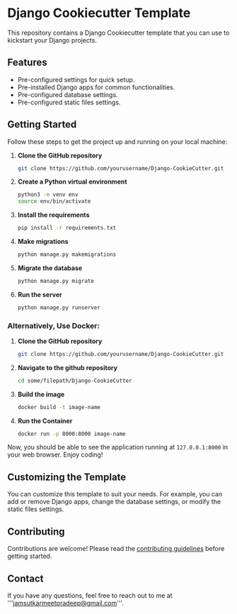 

# Django Cookiecutter Template

This repository contains a Django Cookiecutter template that you can use to kickstart your Django projects.

## Features

- Pre-configured settings for quick setup.
- Pre-installed Django apps for common functionalities.
- Pre-configured database settings.
- Pre-configured static files settings.

## Getting Started

Follow these steps to get the project up and running on your local machine:

1. **Clone the GitHub repository**
   ```bash
   git clone https://github.com/yourusername/Django-CookieCutter.git
   ```
2. **Create a Python virtual environment**
   ```bash
   python3 -m venv env
   source env/bin/activate
   ```
3. **Install the requirements**
   ```bash
   pip install -r requirements.txt
   ```
4. **Make migrations**
   ```bash
   python manage.py makemigrations
   ```
5. **Migrate the database**
   ```bash
   python manage.py migrate
   ```
6. **Run the server**
   ```bash
   python manage.py runserver
   ```

### Alternatively, Use Docker:

1. **Clone the GitHub repository**
   ```bash
   git clone https://github.com/yourusername/Django-CookieCutter.git
   ```

2. **Navigate to the github repository**
   ```bash
   cd some/filepath/Django-CookieCutter
   ```

3. **Build the image**
   ```bash
   docker build -t image-name
   ```

4. **Run the Container**
   ```bash
   docker run -p 8000:8000 image-name

Now, you should be able to see the application running at `127.0.0.1:8000` in your web browser. Enjoy coding!

## Customizing the Template

You can customize this template to suit your needs. For example, you can add or remove Django apps, change the database settings, or modify the static files settings.

## Contributing

Contributions are welcome! Please read the [contributing guidelines](CONTRIBUTING.md) before getting started.


## Contact

If you have any questions, feel free to reach out to me at '''jamsutkarmeetpradeep@gmail.com'''.


